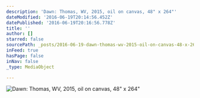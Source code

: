 ```yaml
---
description: 'Dawn: Thomas, WV, 2015, oil on canvas, 48" x 264"'
dateModified: '2016-06-19T20:14:56.452Z'
datePublished: '2016-06-19T20:16:56.778Z'
title: ''
author: []
starred: false
sourcePath: _posts/2016-06-19-dawn-thomas-wv-2015-oil-on-canvas-48-x-264.md
inFeed: true
hasPage: false
inNav: false
_type: MediaObject

---
```

![Dawn: Thomas, WV, 2015, oil on canvas, 48" x 264"](https://imgflo.herokuapp.com/graph/vahj1ThiexotieMo/e2208f4e226cd86acb9c1ba2592d35aa/croprotate.jpg?cropheight=2232&cropwidth=15240&degrees=0&input=https%3A%2F%2Fthe-grid-user-content.s3-us-west-2.amazonaws.com%2Fe6b23fb4-6fee-4ef8-89ba-0733b5c10eca.jpg&x=0&y=0)